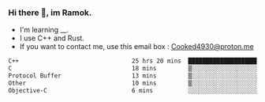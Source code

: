 ### Hi there 👋, im Ramok.

- I'm learning __.
- I use C++ and Rust.
- If you want to contact me, use this email box : Cooked4930@proton.me

<!--START_SECTION:waka-->

```txt
C++                                25 hrs 20 mins  ████████████████████████░   96.20 %
C                                  18 mins         ▒░░░░░░░░░░░░░░░░░░░░░░░░   01.17 %
Protocol Buffer                    13 mins         ▒░░░░░░░░░░░░░░░░░░░░░░░░   00.84 %
Other                              10 mins         ▒░░░░░░░░░░░░░░░░░░░░░░░░   00.67 %
Objective-C                        6 mins          ░░░░░░░░░░░░░░░░░░░░░░░░░   00.39 %
```

<!--END_SECTION:waka-->
